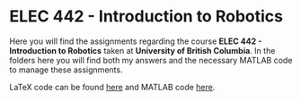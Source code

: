 # ELEC 442 - Introduction to Robotics

Here you will find the assignments regarding the course **ELEC 442 - Introduction to Robotics** taken at **University of British Columbia**. In the folders here you will find both my answers and the necessary MATLAB code to manage these assignments.

LaTeX code can be found [here](github.com/smyrberg/ELEC442-Assignments/LaTeX) and MATLAB code [here](github.com/smyrberg/ELEC442-Assignments/MATLAB).
